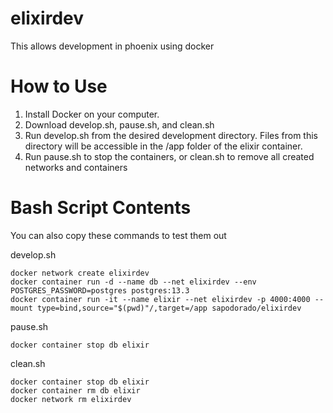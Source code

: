# elixirdev
This allows development in phoenix using docker

# How to Use
1. Install Docker on your computer.
2. Download develop.sh, pause.sh, and clean.sh
3. Run develop.sh from the desired development directory. Files from this directory will be accessible in the /app folder of the elixir container.
4. Run pause.sh to stop the containers, or clean.sh to remove all created networks and containers

# Bash Script Contents
You can also copy these commands to test them out

develop.sh
```
docker network create elixirdev
docker container run -d --name db --net elixirdev --env POSTGRES_PASSWORD=postgres postgres:13.3
docker container run -it --name elixir --net elixirdev -p 4000:4000 --mount type=bind,source="$(pwd)"/,target=/app sapodorado/elixirdev
```

pause.sh
```
docker container stop db elixir
```

clean.sh
```
docker container stop db elixir
docker container rm db elixir
docker network rm elixirdev
```
